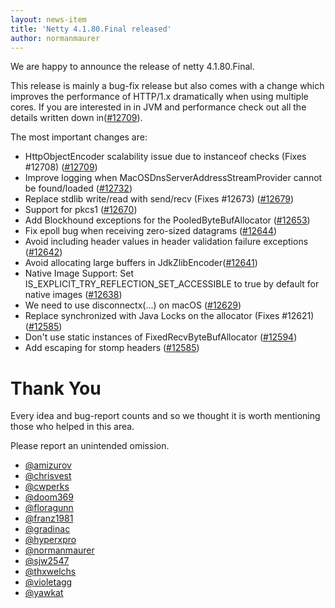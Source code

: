 ```yaml
---
layout: news-item
title: 'Netty 4.1.80.Final released'
author: normanmaurer
---
```


We are happy to announce the release of netty 4.1.80.Final.

This release is mainly a bug-fix release but also comes with a change which improves the performance of HTTP/1.x dramatically when using multiple cores. If you are interested in in JVM and performance check out all the details written down in([#12709](https://github.com/netty/netty/pull/12709)).

The most important changes are:

* HttpObjectEncoder scalability issue due to instanceof checks (Fixes #12708) ([#12709](https://github.com/netty/netty/pull/12709))
* Improve logging when MacOSDnsServerAddressStreamProvider cannot be found/loaded ([#12732](https://github.com/netty/netty/pull/12732))
* Replace stdlib write/read with send/recv (Fixes #12673) ([#12679](https://github.com/netty/netty/pull/12679))
* Support for pkcs1 ([#12670](https://github.com/netty/netty/pull/12670))
* Add Blockhound exceptions for the PooledByteBufAllocator ([#12653](https://github.com/netty/netty/pull/1212653349))
* Fix epoll bug when receiving zero-sized datagrams ([#12644](https://github.com/netty/netty/pull/12644))
* Avoid including header values in header validation failure exceptions ([#12642](https://github.com/netty/netty/pull/12642))
* Avoid allocating large buffers in JdkZlibEncoder([#12641](https://github.com/netty/netty/pull/12641))
* Native Image Support: Set IS_EXPLICIT_TRY_REFLECTION_SET_ACCESSIBLE to true by default for native images ([#12638](https://github.com/netty/netty/pull/12638))
* We need to use disconnectx(...) on macOS ([#12629](https://github.com/netty/netty/pull/12629))
* Replace synchronized with Java Locks on the allocator (Fixes #12621) ([#12585](https://github.com/netty/netty/pull/12585))
* Don't use static instances of FixedRecvByteBufAllocator ([#12594](https://github.com/netty/netty/pull/12594))
* Add escaping for stomp headers  ([#12585](https://github.com/netty/netty/pull/12585 ))

# Thank You

Every idea and bug-report counts and so we thought it is worth mentioning those who helped in this area.

Please report an unintended omission.

* [@amizurov](https://github.com/amizurov)
* [@chrisvest](https://github.com/chrisvest)
* [@cwperks](https://github.com/cwperks)
* [@doom369](https://github.com/doom369)
* [@floragunn](https://github.com/floragunn)
* [@franz1981](https://github.com/franz1981)
* [@gradinac](https://github.com/gradinac)
* [@hyperxpro](https://github.com/hyperxpro)
* [@normanmaurer](https://github.com/normanmaurer)
* [@sjw2547](https://github.com/sjw2547)
* [@thxwelchs](https://github.com/thxwelchs)
* [@violetagg](https://github.com/violetagg)
* [@yawkat](https://github.com/yawkat)
